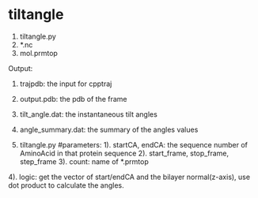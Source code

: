 # tiltangle
1. tiltangle.py
2. *.nc
3. mol.prmtop

Output:
1. trajpdb: the input for cpptraj
2. output.pdb: the pdb of the frame
3. tilt_angle.dat: the instantaneous tilt angles
4. angle_summary.dat: the summary of the angles values

1. tiltangle.py
#parameters: 
1). startCA, endCA: the sequence number of AminoAcid in that protein sequence
2). start_frame, stop_frame, step_frame
3). count: name of *.prmtop

4). logic: get the vector of start/endCA and the bilayer normal(z-axis), use dot product to calculate the angles.
